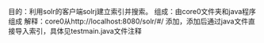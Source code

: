 目的：利用solr的客户端solrj建立索引并搜索。
组成：由core0文件夹和java程序组成
解释：core0从http://localhost:8080/solr/#/ 添加，添加后通过java文件直接导入索引，具体见testmain.java文件注释
